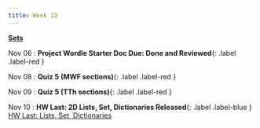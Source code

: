 ```yaml
---
title: Week 13
---
```


**[Sets](https://docs.google.com/presentation/d/1XSbdcCOBeVOX6aPb98aBlwQ0YUeH9Nic23qQYIeIWU0/edit?usp=sharing)**

Nov 06
:  **Project Wordle Starter Doc Due: Done and Reviewed**{: .label .label-red }

Nov 08
:  **Quiz 5 (MWF sections)**{: .label .label-red }

Nov 09
:  **Quiz 5 (TTh sections)**{: .label .label-red }

Nov 10
:  **HW Last: 2D Lists, Set, Dictionaries Released**{: .label .label-blue } [HW Last: Lists, Set, Dictionaries](https://edstem.org/us/courses/41263/lessons/72121/slides/384203)
